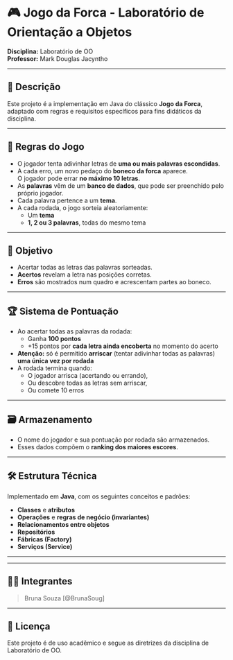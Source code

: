 # 🎮 Jogo da Forca - Laboratório de Orientação a Objetos

**Disciplina:** Laboratório de OO  
**Professor:** Mark Douglas Jacyntho  

---

## 📌 Descrição

Este projeto é a implementação em Java do clássico **Jogo da Forca**, adaptado com regras e requisitos específicos para fins didáticos da disciplina.

---

## 🧠 Regras do Jogo

- O jogador tenta adivinhar letras de **uma ou mais palavras escondidas**.
- A cada erro, um novo pedaço do **boneco da forca** aparece.  
  O jogador pode errar **no máximo 10 letras**.
- As **palavras** vêm de um **banco de dados**, que pode ser preenchido pelo próprio jogador.
- Cada palavra pertence a um **tema**.
- A cada rodada, o jogo sorteia aleatoriamente:
  - Um **tema**
  - **1, 2 ou 3 palavras**, todas do mesmo tema

---

## 🎯 Objetivo

- Acertar todas as letras das palavras sorteadas.
- **Acertos** revelam a letra nas posições corretas.
- **Erros** são mostrados num quadro e acrescentam partes ao boneco.

---

## 🏆 Sistema de Pontuação

- Ao acertar todas as palavras da rodada:
  - Ganha **100 pontos**
  - +15 pontos por **cada letra ainda encoberta** no momento do acerto
- **Atenção:** só é permitido **arriscar** (tentar adivinhar todas as palavras) **uma única vez por rodada**
- A rodada termina quando:
  - O jogador arrisca (acertando ou errando),
  - Ou descobre todas as letras sem arriscar,
  - Ou comete 10 erros

---

## 🗃️ Armazenamento

- O nome do jogador e sua pontuação por rodada são armazenados.
- Esses dados compõem o **ranking dos maiores escores**.

---

## 🛠️ Estrutura Técnica

Implementado em **Java**, com os seguintes conceitos e padrões:

- **Classes** e **atributos**
- **Operações** e **regras de negócio (invariantes)**
- **Relacionamentos entre objetos**
- **Repositórios**
- **Fábricas (Factory)**
- **Serviços (Service)**

---

---

## 👩‍💻 Integrantes

> Bruna Souza [@BrunaSoug] 
---

## 📎 Licença

Este projeto é de uso acadêmico e segue as diretrizes da disciplina de Laboratório de OO.
